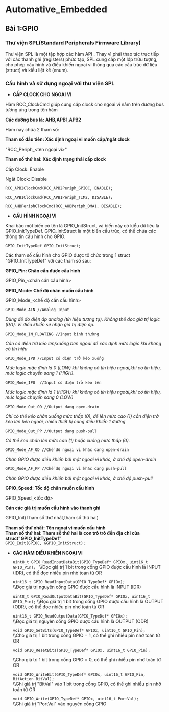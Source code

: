 # Automative_Embedded
## Bài 1:GPIO
### Thư viện SPL(Standard Peripherals Firmware Library)
Thư viện SPL là một tập hợp các hàm API  . Thay vì phải thao tác trực tiếp với các thanh ghi (registers) phức tạp, SPL cung cấp một lớp trừu tượng, cho phép cấu hình và điều khiển ngoại vi thông qua các cấu trúc dữ liệu (struct) và kiểu liệt kê (enum). 

### Cấu hình và sử dụng ngoại với thư viện SPL
* **CẤP CLOCK CHO NGOẠI VI**
  
Hàm RCC_<bus>ClockCmd giúp cung cấp clock cho ngoại vi nằm trên đường bus tương ứng trong tên hàm

  **Các đường bus là:  AHB,APB1,APB2**

  Hàm này chứa 2 tham số: 

**Tham số đầu tiên: Xác định ngoại vi muốn cấp/ngắt clock** 

"RCC_<bus>Periph_<tên ngoại vi>"

**Tham số thứ hai: Xác định trạng thái cấp clock**

Cấp Clock: Enable

Ngắt Clock: Disable

`RCC_APB2ClockCmd(RCC_APB2Periph_GPIOC, ENABLE);`

`RCC_APB1ClockCmd(RCC_APB1Periph_TIM2, DISABLE);`

`RCC_AHBPeriphClockCmd(RCC_AHBPeriph_DMA1, DISABLE);`

* **CẤU HÌNH NGOẠI VI**
  
Khai báo một biến có tên là GPIO_InitStruct, và biến này có kiểu dữ liệu là GPIO_InitTypeDef. GPIO_InitStruct là một biến cấu trúc, có thể chứa các thông tin cấu hình cho GPIO.

`GPIO_InitTypeDef GPIO_InitStruct;`

Các tham số cấu hình cho GPIO được tổ chức trong 1 struct "GPIO_InitTypeDef" với các tham số sau:

**GPIO_Pin: Chân cần được cấu hình**

GPIO_Pin_<chân cần cấu hình>

**GPIO_Mode: Chế độ chân muốn cấu hình**

GPIO_Mode_<chế độ cần cấu hình>

`GPIO_Mode_AIN //Analog Input`

*Dùng để đo điện áp analog (tín hiệu tương tự). Không thể đọc giá trị logic (0/1). Vi điều khiển sẽ nhận giá trị điện áp.*

`GPIO_Mode_IN_FLOATING //Input bình thường`

*Cần có điện trở kéo lên/xuống bên ngoài để xác định mức logic khi không có tín hiệu*

`GPIO_Mode_IPD //Input có điện trở kéo xuống  `

*Mức logic mặc định là 0 (LOW) khi không có tín hiệu ngoài,khi có tín hiệu, mức logic chuyển sang 1 (HIGH).*

`GPIO_Mode_IPU  //Input có điện trở kéo lên`

*Mức logic mặc định là 1 (HIGH) khi không có tín hiệu ngoài,khi có tín hiệu, mức logic chuyển sang 0 (LOW)*

`GPIO_Mode_Out_OD //Output dạng open-drain`

*Chỉ có thể kéo chân xuống mức thấp (0), để lên mức cao (1) cần điện trở kéo lên bên ngoài, nhiều thiết bị cùng điều khiển 1 đường*

`GPIO_Mode_Out_PP //Output dạng push-pull`

*Có thể  kéo chân lên mức cao (1) hoặc xuống mức thấp (0).*

`GPIO_Mode_AF_OD //Chế độ ngoại vi khác dạng open-drain`

*Chân GPIO được điều khiển bởi một ngoại vi khác, ở chế độ open-drain*

`GPIO_Mode_AF_PP //Chế độ ngoại vi khác dạng push-pull`

*Chân GPIO được điều khiển bởi một ngoại vi khác, ở chế độ push-pull*

**GPIO_Speed: Tốc độ chân muốn cấu hình**

GPIO_Speed_<tốc độ>

**Gán các giá trị muốn cấu hình vào thanh ghi**

 GPIO_Init(Tham số thứ nhất,tham số thứ hai)

 **Tham số thứ nhất: Tên ngoại vi muốn cấu hình**                                                           
 **Tham số thứ hai: Tham số thứ hai là con trỏ trỏ đến địa chỉ của struct"GPIO_InitTypeDef"**                                           
`GPIO_Init(GPIOC, &GPIO_InitStruct);`

* **CÁC HÀM ĐIỀU KHIỂN NGOẠI VI**

    `uint8_t GPIO_ReadInputDataBit(GPIO_TypeDef* GPIOx, uint16_t GPIO_Pin); ` 
     \\\Đọc giá trị 1 bit trong cổng GPIO được cấu hình là INPUT (IDR), có thể đọc nhiều pin nhờ toán tử OR

    `uint16_t GPIO_ReadInputData(GPIO_TypeDef* GPIOx);`                                
     \\\Đọc giá trị nguyên cổng GPIO được cấu hình là INPUT (IDR)


    `uint8_t GPIO_ReadOutputDataBit(GPIO_TypeDef* GPIOx, uint16_t GPIO_Pin);`
     \\\Đọc giá trị 1 bit trong cổng GPIO được cấu hình là OUTPUT (ODR), có thể đọc nhiều pin nhờ toán tử OR

    `uint16_t GPIO_ReadOutputData(GPIO_TypeDef* GPIOx); `                               
     \\\Đọc giá trị nguyên cổng GPIO được cấu hình là OUTPUT (ODR)

    `void GPIO_SetBits(GPIO_TypeDef* GPIOx, uint16_t GPIO_Pin); `                       
     \\\Cho giá trị 1 bit trong cổng GPIO = 1, có thể ghi nhiều pin nhờ toán tử OR

    `void GPIO_ResetBits(GPIO_TypeDef* GPIOx, uint16_t GPIO_Pin);  `                    
    
     \\\Cho giá trị 1 bit trong cổng GPIO = 0, có thể ghi nhiều pin nhờ toán tử OR

    `void GPIO_WriteBit(GPIO_TypeDef* GPIOx, uint16_t GPIO_Pin, BitAction BitVal);  `  
     \\\Ghi giá trị "BitVal" vào 1 bit trong cổng GPIO, có thể ghi nhiều pin nhờ toán tử OR

    `void GPIO_Write(GPIO_TypeDef* GPIOx, uint16_t PortVal);  `                        
     \\\Ghi giá trị "PortVal" vào nguyên cổng GPIO
